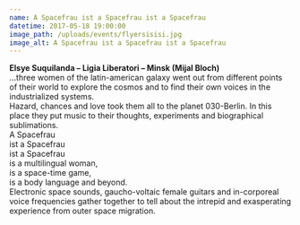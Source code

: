 ```yaml
---
name: A Spacefrau ist a Spacefrau ist a Spacefrau
datetime: 2017-05-18 19:00:00
image_path: /uploads/events/flyersisisi.jpg
image_alt: A Spacefrau ist a Spacefrau ist a Spacefrau
---
```



**Elsye Suquilanda – Ligia Liberatori – Minsk (Mijal Bloch)**
<br>…three women of the latin-american galaxy went out from different points of their world to explore the cosmos and to find their own voices in the industrialized systems.
<br>Hazard, chances and love took them all to the planet 030-Berlin. In this place they put music to their thoughts, experiments and biographical sublimations.
<br>A Spacefrau
<br>ist a Spacefrau
<br>ist a Spacefrau
<br>is a multilingual woman,
<br>is a space-time game,
<br>is a body language and beyond.
<br>Electronic space sounds, gaucho-voltaic female guitars and in-corporeal voice frequencies gather together to tell about the intrepid and exasperating experience from outer space migration.
